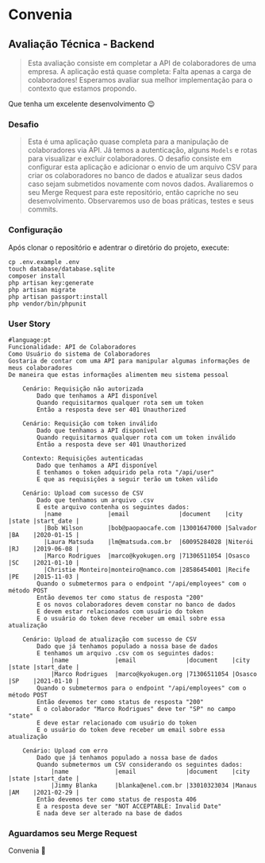 # Convenia

## Avaliação Técnica - Backend

> Esta avaliação consiste em completar a API de colaboradores de uma empresa.
> A aplicação está quase completa: Falta apenas a carga de colaboradores!
> Esperamos avaliar sua melhor implementação para o contexto que estamos propondo.

Que tenha um excelente desenvolvimento :wink:

### Desafio

> Esta é uma aplicação quase completa para a manipulação de colaboradores via API. Já temos a autenticação, alguns `Models` e rotas para visualizar e excluir colaboradores.
> O desafio consiste em configurar esta aplicação e adicionar o envio de um arquivo CSV para criar os colaboradores no banco de dados e atualizar seus dados caso sejam submetidos novamente com novos dados.
> Avaliaremos o seu Merge Request para este repositório, então capriche no seu desenvolvimento. Observaremos uso de boas práticas, testes e seus commits.

### Configuração

Após clonar o repositório e adentrar o diretório do projeto, execute:

```shell
cp .env.example .env
touch database/database.sqlite
composer install
php artisan key:generate
php artisan migrate
php artisan passport:install
php vendor/bin/phpunit
```

### User Story

```gherkin
#language:pt
Funcionalidade: API de Colaboradores
Como Usuário do sistema de Colaboradores
Gostaria de contar com uma API para manipular algumas informações de meus colaboradores
De maneira que estas informações alimentem meu sistema pessoal

    Cenário: Requisição não autorizada
        Dado que tenhamos a API disponível
        Quando requisitarmos qualquer rota sem um token
        Então a resposta deve ser 401 Unauthorized

    Cenário: Requisição com token inválido
        Dado que tenhamos a API disponível
        Quando requisitarmos qualquer rota com um token inválido
        Então a resposta deve ser 401 Unauthorized

    Contexto: Requisições autenticadas
        Dado que tenhamos a API disponível
        E tenhamos o token adquirido pela rota "/api/user"
        E que as requisições a seguir terão um token válido

    Cenário: Upload com sucesso de CSV
        Dado que tenhamos um arquivo .csv
        E este arquivo contenha os seguintes dados:
          |name             |email              |document    |city     |state |start_date |
          |Bob Wilson       |bob@paopaocafe.com |13001647000 |Salvador |BA    |2020-01-15 |
          |Laura Matsuda    |lm@matsuda.com.br  |60095284028 |Niterói  |RJ    |2019-06-08 |
          |Marco Rodrigues  |marco@kyokugen.org |71306511054 |Osasco   |SC    |2021-01-10 |
          |Christie Monteiro|monteiro@namco.com |28586454001 |Recife   |PE    |2015-11-03 |
        Quando o submetermos para o endpoint "/api/employees" com o método POST
        Então devemos ter como status de resposta "200"
        E os novos colaboradores devem constar no banco de dados
        E devem estar relacionados com usuário do token
        E o usuário do token deve receber um email sobre essa atualização

    Cenário: Upload de atualização com sucesso de CSV
        Dado que já tenhamos populado a nossa base de dados
        E tenhamos um arquivo .csv com os seguintes dados:
            |name             |email              |document    |city     |state |start_date |
            |Marco Rodrigues  |marco@kyokugen.org |71306511054 |Osasco   |SP    |2021-01-10 |
        Quando o submetermos para o endpoint "/api/employees" com o método POST
        Então devemos ter como status de resposta "200"
        E o colaborador "Marco Rodrigues" deve ter "SP" no campo "state"
        E deve estar relacionado com usuário do token
        E o usuário do token deve receber um email sobre essa atualização

    Cenário: Upload com erro
        Dado que já tenhamos populado a nossa base de dados
        Quando submetermos um CSV considerando os seguintes dados:
            |name             |email              |document    |city     |state |start_date |
            |Jimmy Blanka     |blanka@enel.com.br |33010323034 |Manaus   |AM    |2021-02-29 |
        Então devemos ter como status de resposta 406
        E a resposta deve ser "NOT ACCEPTABLE: Invalid Date"
        E nada deve ser alterado na base de dados
```

### Aguardamos seu Merge Request

Convenia :purple_heart:

